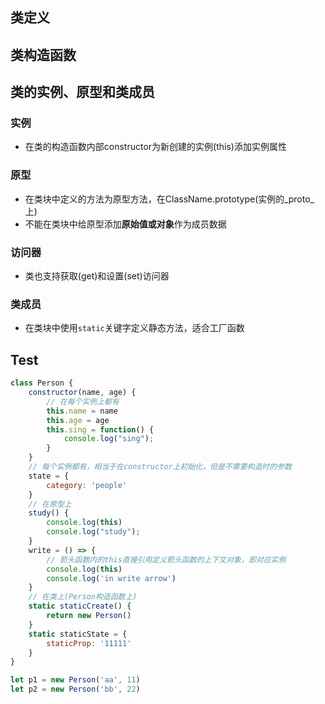 ## 类定义
## 类构造函数
## 类的实例、原型和类成员
### 实例
- 在类的构造函数内部constructor为新创建的实例(this)添加实例属性
### 原型
- 在类块中定义的方法为原型方法，在ClassName.prototype(实例的_proto_上)
- 不能在类块中给原型添加**原始值或对象**作为成员数据
### 访问器
- 类也支持获取(get)和设置(set)访问器
### 类成员
- 在类块中使用```static```关键字定义静态方法，适合工厂函数

## Test
```javascript
class Person {
    constructor(name, age) {
        // 在每个实例上都有
        this.name = name
        this.age = age
        this.sing = function() {
            console.log("sing");
        }
    }
    // 每个实例都有，相当于在constructor上初始化，但是不需要构造时的参数
    state = {
        category: 'people'
    }
    // 在原型上
    study() {
        console.log(this)
        console.log("study");
    }
    write = () => {
        // 箭头函数内的this直接引用定义箭头函数的上下文对象，即对应实例
        console.log(this)
        console.log('in write arrow')
    }
    // 在类上(Person构造函数上)
    static staticCreate() {
        return new Person()
    }
    static staticState = {
        staticProp: '11111'
    }
}

let p1 = new Person('aa', 11)
let p2 = new Person('bb', 22)
```